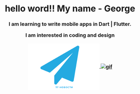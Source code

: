 <div id="header" align="center">
<h1>hello word!!
My name - George</h1>
<h3>
  I am learning to write mobile apps
  in Dart | Flutter.

  I am interested in coding and design

  <a href="https://t.me/Toniuse">
  <img align="center" alt="gif" widht="100" height="150" src="https://github.com/NewJuniorProgger/NewJuniorProgger/blob/main/%D0%91%D0%B5%D0%B7%20%D0%BD%D0%B0%D0%B7%D0%B2%D0%B0%D0%BD%D0%B8%D1%8F.png"/>
  
   <img align="center" alt="gif" widht="100" height="150" src="https://github.com/NewJuniorProgger/NewJuniorProgger/blob/main/"/>
  
  
  
  </a>
</h3></div>


